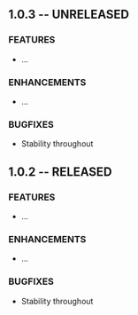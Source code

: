 

## 1.0.3 -- UNRELEASED

### FEATURES
- ...

### ENHANCEMENTS
- ...

### BUGFIXES
- Stability throughout



## 1.0.2 -- RELEASED

### FEATURES
- ...

### ENHANCEMENTS
- ...

### BUGFIXES
- Stability throughout

